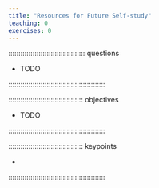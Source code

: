 ```yaml
---
title: "Resources for Future Self-study"
teaching: 0
exercises: 0
---
```


:::::::::::::::::::::::::::::::::::::: questions 

- TODO

::::::::::::::::::::::::::::::::::::::::::::::::

::::::::::::::::::::::::::::::::::::: objectives

- TODO

::::::::::::::::::::::::::::::::::::::::::::::::

::::::::::::::::::::::::::::::::::::: keypoints 

- 

::::::::::::::::::::::::::::::::::::::::::::::::
